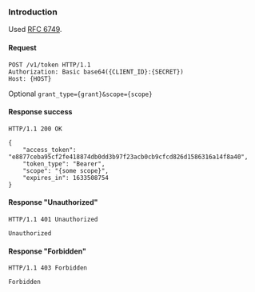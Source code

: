 ### Introduction
Used [RFC 6749](https://datatracker.ietf.org/doc/html/rfc6749).

#### Request
``` http
POST /v1/token HTTP/1.1
Authorization: Basic base64({CLIENT_ID}:{SECRET})
Host: {HOST}
```
Optional ```grant_type={grant}&scope={scope}```

#### Response success
```http
HTTP/1.1 200 OK
 
{
    "access_token": "e8877ceba95cf2fe418874db0dd3b97f23acb0cb9cfcd826d1586316a14f8a40",
    "token_type": "Bearer",
    "scope": "{some scope}",
    "expires_in": 1633508754
}
```

#### **Response "Unauthorized"**
```http 
HTTP/1.1 401 Unauthorized
 
Unauthorized
```

#### **Response "Forbidden"**
```http 
HTTP/1.1 403 Forbidden
 
Forbidden
```